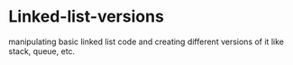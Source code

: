 # Linked-list-versions
manipulating basic linked list code and creating different versions of it like stack, queue, etc.
